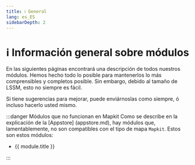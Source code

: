 ```yaml
---
title: ℹ️ General
lang: es_ES
sidebarDepth: 2
---
```


# ℹ️ Información general sobre módulos

En las siguientes páginas encontrará una descripción de todos nuestros módulos. Hemos hecho todo lo posible para mantenerlos lo más comprensibles y completos posible. Sin embargo, debido al tamaño de LSSM, esto no siempre es fácil.

Si tiene sugerencias para mejorar, puede enviárnoslas como siempre, ó incluso hacerlo usted mismo.

:::danger 
Módulos que no funcionan en Mapkit
Como se describe en la explicación de la [Appstore] (appstore.md), hay módulos que, lamentablemente, no son compatibles con el tipo de mapa `Mapkit`. Estos son estos módulos:
<ul>
    <li v-for="module in $themeConfig.variables.noMapkitModules.es_ES" :key="module.title">
        <router-link :to="module.f">
            {{ module.title }}
        </router-link>
    </li>
</ul>
:::
